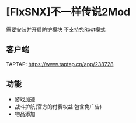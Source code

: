 # [FlxSNX]不一样传说2Mod
需要安装并开启防护模块 不支持免Root模式

## 客户端
TAPTAP: https://www.taptap.cn/app/238728

## 功能
* 游戏加速
* 战斗护航(官方的付费权益 包含免广告)
* 物品添加
